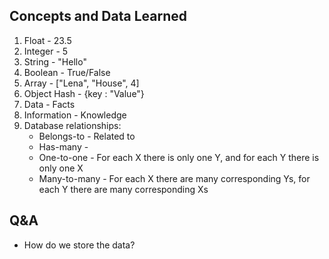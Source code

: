 ## Concepts and Data Learned
1. Float - 23.5
2. Integer - 5
3. String - "Hello"
4. Boolean - True/False
5. Array - ["Lena", "House", 4]
6. Object Hash - {key : "Value"}
7. Data - Facts
8. Information - Knowledge
9. Database relationships:
    * Belongs-to - Related to
    * Has-many - 
    * One-to-one - For each X there is only one Y, and for each Y there is only one X
    * Many-to-many - For each X there are many corresponding Ys, for each Y there are many corresponding Xs

## Q&A 
- How do we store the data? 
    